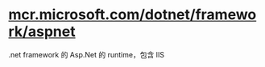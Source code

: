 # [mcr.microsoft.com/dotnet/framework/aspnet](https://hub.docker.com/_/microsoft-dotnet-framework-aspnet)

.net framework 的 Asp.Net 的 runtime，包含 IIS

